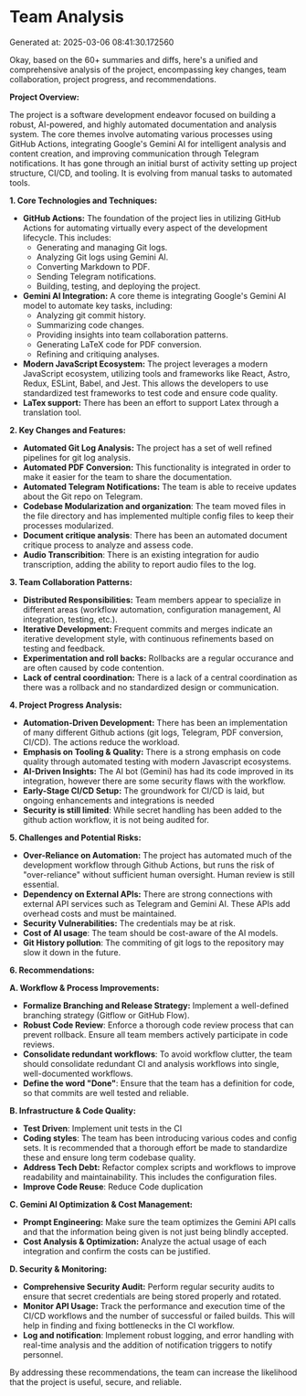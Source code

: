 # Team Analysis
Generated at: 2025-03-06 08:41:30.172560

Okay, based on the 60+ summaries and diffs, here's a unified and comprehensive analysis of the project, encompassing key changes, team collaboration, project progress, and recommendations.

**Project Overview:**

The project is a software development endeavor focused on building a robust, AI-powered, and highly automated documentation and analysis system. The core themes involve automating various processes using GitHub Actions, integrating Google's Gemini AI for intelligent analysis and content creation, and improving communication through Telegram notifications. It has gone through an initial burst of activity setting up project structure, CI/CD, and tooling. It is evolving from manual tasks to automated tools.

**1. Core Technologies and Techniques:**

*   **GitHub Actions:** The foundation of the project lies in utilizing GitHub Actions for automating virtually every aspect of the development lifecycle. This includes:
    *   Generating and managing Git logs.
    *   Analyzing Git logs using Gemini AI.
    *   Converting Markdown to PDF.
    *   Sending Telegram notifications.
    *   Building, testing, and deploying the project.
*   **Gemini AI Integration:** A core theme is integrating Google's Gemini AI model to automate key tasks, including:
    *   Analyzing git commit history.
    *   Summarizing code changes.
    *   Providing insights into team collaboration patterns.
    *   Generating LaTeX code for PDF conversion.
    *   Refining and critiquing analyses.
*   **Modern JavaScript Ecosystem:** The project leverages a modern JavaScript ecosystem, utilizing tools and frameworks like React, Astro, Redux, ESLint, Babel, and Jest. This allows the developers to use standardized test frameworks to test code and ensure code quality.
*    **LaTex support:** There has been an effort to support Latex through a translation tool.

**2. Key Changes and Features:**

*   **Automated Git Log Analysis:** The project has a set of well refined pipelines for git log analysis.
*   **Automated PDF Conversion:** This functionality is integrated in order to make it easier for the team to share the documentation.
*   **Automated Telegram Notifications:** The team is able to receive updates about the Git repo on Telegram.
*   **Codebase Modularization and organization**: The team moved files in the file directory and has implemented multiple config files to keep their processes modularized.
*   **Document critique analysis**: There has been an automated document critique process to analyze and assess code.
*   **Audio Transcribition**: There is an existing integration for audio transcription, adding the ability to report audio files to the log.

**3. Team Collaboration Patterns:**

*   **Distributed Responsibilities:** Team members appear to specialize in different areas (workflow automation, configuration management, AI integration, testing, etc.).
*   **Iterative Development:** Frequent commits and merges indicate an iterative development style, with continuous refinements based on testing and feedback.
*   **Experimentation and roll backs:** Rollbacks are a regular occurance and are often caused by code contention.
*   **Lack of central coordination:** There is a lack of a central coordination as there was a rollback and no standardized design or communication.

**4. Project Progress Analysis:**

*   **Automation-Driven Development:** There has been an implementation of many different Github actions (git logs, Telegram, PDF conversion, CI/CD). The actions reduce the workload.
*   **Emphasis on Tooling & Quality:** There is a strong emphasis on code quality through automated testing with modern Javascript ecosystems.
*   **AI-Driven Insights:**  The AI bot (Gemini) has had its code improved in its integration, however there are some security flaws with the workflow.
*   **Early-Stage CI/CD Setup:** The groundwork for CI/CD is laid, but ongoing enhancements and integrations is needed
*  **Security is still limited**: While secret handling has been added to the github action workflow, it is not being audited for.

**5. Challenges and Potential Risks:**

*   **Over-Reliance on Automation:** The project has automated much of the development workflow through Github Actions, but runs the risk of "over-reliance" without sufficient human oversight. Human review is still essential.
*   **Dependency on External APIs:** There are strong connections with external API services such as Telegram and Gemini AI. These APIs add overhead costs and must be maintained.
*   **Security Vulnerabilities:** The credentials may be at risk.
*   **Cost of AI usage**: The team should be cost-aware of the AI models.
*   **Git History pollution**: The commiting of git logs to the repository may slow it down in the future.

**6. Recommendations:**

**A.  Workflow & Process Improvements:**

*   **Formalize Branching and Release Strategy:** Implement a well-defined branching strategy (Gitflow or GitHub Flow).
*   **Robust Code Review**: Enforce a thorough code review process that can prevent rollback. Ensure all team members actively participate in code reviews.
*   **Consolidate redundant workflows**: To avoid workflow clutter, the team should consolidate redundant CI and analysis workflows into single, well-documented workflows.
*   **Define the word "Done"**: Ensure that the team has a definition for code, so that commits are well tested and reliable.

**B.  Infrastructure & Code Quality:**

*   **Test Driven**: Implement unit tests in the CI
*   **Coding styles**: The team has been introducing various codes and config sets. It is recommended that a thorough effort be made to standardize these and ensure long term codebase quality.
*   **Address Tech Debt:** Refactor complex scripts and workflows to improve readability and maintainability. This includes the configuration files.
*   **Improve Code Reuse**: Reduce Code duplication

**C. Gemini AI Optimization & Cost Management:**

*   **Prompt Engineering:** Make sure the team optimizes the Gemini API calls and that the information being given is not just being blindly accepted.
*   **Cost Analysis & Optimization:** Analyze the actual usage of each integration and confirm the costs can be justified.

**D.  Security & Monitoring:**

*   **Comprehensive Security Audit:** Perform regular security audits to ensure that secret credentials are being stored properly and rotated.
*   **Monitor API Usage:** Track the performance and execution time of the CI/CD workflows and the number of successful or failed builds. This will help in finding and fixing bottlenecks in the CI workflow.
*   **Log and notification**: Implement robust logging, and error handling with real-time analysis and the addition of notification triggers to notify personnel.

By addressing these recommendations, the team can increase the likelihood that the project is useful, secure, and reliable.
